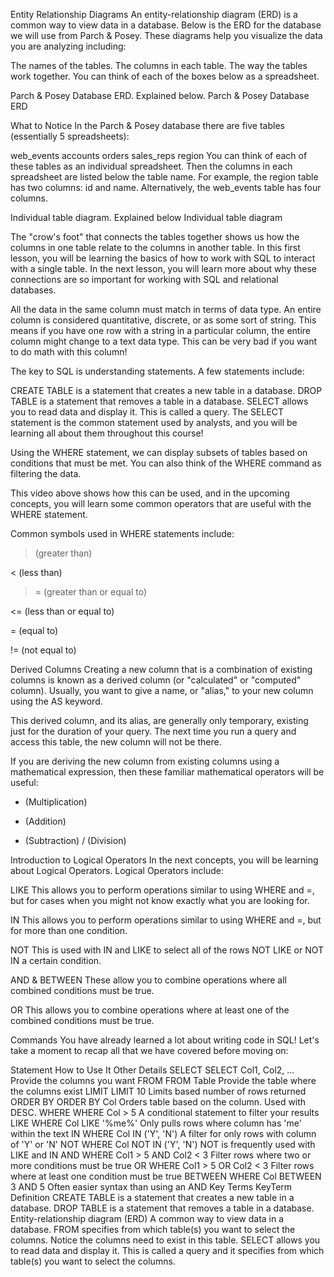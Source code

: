 Entity Relationship Diagrams
An entity-relationship diagram (ERD) is a common way to view data in a database. Below is the ERD for the database we will use from Parch & Posey. These diagrams help you visualize the data you are analyzing including:

The names of the tables.
The columns in each table.
The way the tables work together.
You can think of each of the boxes below as a spreadsheet.

Parch & Posey Database ERD. Explained below.
Parch & Posey Database ERD

What to Notice
In the Parch & Posey database there are five tables (essentially 5 spreadsheets):

web_events
accounts
orders
sales_reps
region
You can think of each of these tables as an individual spreadsheet. Then the columns in each spreadsheet are listed below the table name. For example, the region table has two columns: id and name. Alternatively, the web_events table has four columns.

Individual table diagram. Explained below
Individual table diagram

The "crow's foot" that connects the tables together shows us how the columns in one table relate to the columns in another table. In this first lesson, you will be learning the basics of how to work with SQL to interact with a single table. In the next lesson, you will learn more about why these connections are so important for working with SQL and relational databases.

All the data in the same column must match in terms of data type. An entire column is considered quantitative, discrete, or as some sort of string. This means if you have one row with a string in a particular column, the entire column might change to a text data type. This can be very bad if you want to do math with this column!

The key to SQL is understanding statements. A few statements include:

CREATE TABLE is a statement that creates a new table in a database.
DROP TABLE is a statement that removes a table in a database.
SELECT allows you to read data and display it. This is called a query.
The SELECT statement is the common statement used by analysts, and you will be learning all about them throughout this course!

Using the WHERE statement, we can display subsets of tables based on conditions that must be met. You can also think of the WHERE command as filtering the data.

This video above shows how this can be used, and in the upcoming concepts, you will learn some common operators that are useful with the WHERE statement.

Common symbols used in WHERE statements include:

> (greater than)

< (less than)

> = (greater than or equal to)

<= (less than or equal to)

= (equal to)

!= (not equal to)

Derived Columns
Creating a new column that is a combination of existing columns is known as a derived column (or "calculated" or "computed" column). Usually, you want to give a name, or "alias," to your new column using the AS keyword.

This derived column, and its alias, are generally only temporary, existing just for the duration of your query. The next time you run a query and access this table, the new column will not be there.

If you are deriving the new column from existing columns using a mathematical expression, then these familiar mathematical operators will be useful:

- (Multiplication)

* (Addition)

- (Subtraction)
  / (Division)

Introduction to Logical Operators
In the next concepts, you will be learning about Logical Operators. Logical Operators include:

LIKE This allows you to perform operations similar to using WHERE and =, but for cases when you might not know exactly what you are looking for.

IN This allows you to perform operations similar to using WHERE and =, but for more than one condition.

NOT This is used with IN and LIKE to select all of the rows NOT LIKE or NOT IN a certain condition.

AND & BETWEEN These allow you to combine operations where all combined conditions must be true.

OR This allows you to combine operations where at least one of the combined conditions must be true.

Commands
You have already learned a lot about writing code in SQL! Let's take a moment to recap all that we have covered before moving on:

Statement How to Use It Other Details
SELECT SELECT Col1, Col2, ... Provide the columns you want
FROM FROM Table Provide the table where the columns exist
LIMIT LIMIT 10 Limits based number of rows returned
ORDER BY ORDER BY Col Orders table based on the column. Used with DESC.
WHERE WHERE Col > 5 A conditional statement to filter your results
LIKE WHERE Col LIKE '%me%' Only pulls rows where column has 'me' within the text
IN WHERE Col IN ('Y', 'N') A filter for only rows with column of 'Y' or 'N'
NOT WHERE Col NOT IN ('Y', 'N') NOT is frequently used with LIKE and IN
AND WHERE Col1 > 5 AND Col2 < 3 Filter rows where two or more conditions must be true
OR WHERE Col1 > 5 OR Col2 < 3 Filter rows where at least one condition must be true
BETWEEN WHERE Col BETWEEN 3 AND 5 Often easier syntax than using an AND
Key Terms
KeyTerm Definition
CREATE TABLE is a statement that creates a new table in a database.
DROP TABLE is a statement that removes a table in a database.
Entity-relationship diagram (ERD) A common way to view data in a database.
FROM specifies from which table(s) you want to select the columns. Notice the columns need to exist in this table.
SELECT allows you to read data and display it. This is called a query and it specifies from which table(s) you want to select the columns.
